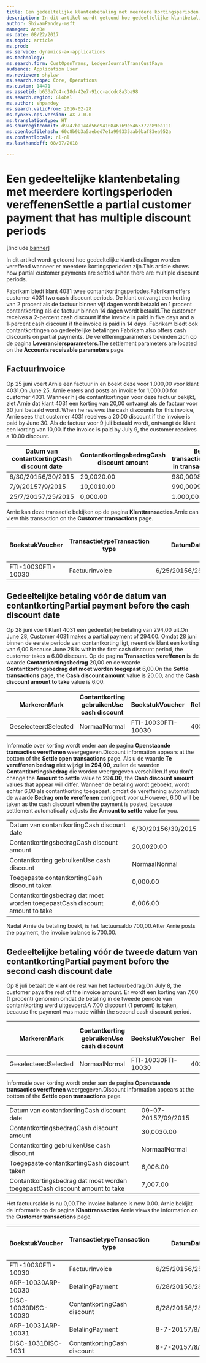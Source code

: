 ```yaml
---
title: Een gedeeltelijke klantenbetaling met meerdere kortingsperioden vereffenen
description: In dit artikel wordt getoond hoe gedeeltelijke klantbetalingen worden vereffend wanneer er meerdere kortingsperioden zijn.
author: ShivamPandey-msft
manager: AnnBe
ms.date: 08/22/2017
ms.topic: article
ms.prod: 
ms.service: dynamics-ax-applications
ms.technology: 
ms.search.form: CustOpenTrans, LedgerJournalTransCustPaym
audience: Application User
ms.reviewer: shylaw
ms.search.scope: Core, Operations
ms.custom: 14471
ms.assetid: b633a7c4-c18d-42e7-91cc-adcdc8a3ba98
ms.search.region: Global
ms.author: shpandey
ms.search.validFrom: 2016-02-28
ms.dyn365.ops.version: AX 7.0.0
ms.translationtype: HT
ms.sourcegitcommit: d9747ba144d56c9410846769e5465372c89ea111
ms.openlocfilehash: 60c8b9b3a5aebed7e1a999335aab0baf83ea952a
ms.contentlocale: nl-nl
ms.lasthandoff: 08/07/2018

---
```


# <a name="settle-a-partial-customer-payment-that-has-multiple-discount-periods"></a><span data-ttu-id="0a115-103">Een gedeeltelijke klantenbetaling met meerdere kortingsperioden vereffenen</span><span class="sxs-lookup"><span data-stu-id="0a115-103">Settle a partial customer payment that has multiple discount periods</span></span>

[!include [banner](../includes/banner.md)]

<span data-ttu-id="0a115-104">In dit artikel wordt getoond hoe gedeeltelijke klantbetalingen worden vereffend wanneer er meerdere kortingsperioden zijn.</span><span class="sxs-lookup"><span data-stu-id="0a115-104">This article shows how partial customer payments are settled when there are multiple discount periods.</span></span>

<span data-ttu-id="0a115-105">Fabrikam biedt klant 4031 twee contantkortingsperiodes.</span><span class="sxs-lookup"><span data-stu-id="0a115-105">Fabrikam offers customer 4031 two cash discount periods.</span></span> <span data-ttu-id="0a115-106">De klant ontvangt een korting van 2 procent als de factuur binnen vijf dagen wordt betaald en 1 procent contantkorting als de factuur binnen 14 dagen wordt betaald.</span><span class="sxs-lookup"><span data-stu-id="0a115-106">The customer receives a 2-percent cash discount if the invoice is paid in five days and a 1-percent cash discount if the invoice is paid in 14 days.</span></span> <span data-ttu-id="0a115-107">Fabrikam biedt ook contantkortingen op gedeeltelijke betalingen.</span><span class="sxs-lookup"><span data-stu-id="0a115-107">Fabrikam also offers cash discounts on partial payments.</span></span> <span data-ttu-id="0a115-108">De vereffeningparameters bevinden zich op de pagina **Leveranciersparameters**.</span><span class="sxs-lookup"><span data-stu-id="0a115-108">The settlement parameters are located on the **Accounts receivable parameters** page.</span></span>

## <a name="invoice"></a><span data-ttu-id="0a115-109">Factuur</span><span class="sxs-lookup"><span data-stu-id="0a115-109">Invoice</span></span>
<span data-ttu-id="0a115-110">Op 25 juni voert Arnie een factuur in en boekt deze voor 1.000,00 voor klant 4031.</span><span class="sxs-lookup"><span data-stu-id="0a115-110">On June 25, Arnie enters and posts an invoice for 1,000.00 for customer 4031.</span></span> <span data-ttu-id="0a115-111">Wanneer hij de contantkortingen voor deze factuur bekijkt, ziet Arnie dat klant 4031 een korting van 20,00 ontvangt als de factuur voor 30 juni betaald wordt.</span><span class="sxs-lookup"><span data-stu-id="0a115-111">When he reviews the cash discounts for this invoice, Arnie sees that customer 4031 receives a 20.00 discount if the invoice is paid by June 30.</span></span> <span data-ttu-id="0a115-112">Als de factuur voor 9 juli betaald wordt, ontvangt de klant een korting van 10,00.</span><span class="sxs-lookup"><span data-stu-id="0a115-112">If the invoice is paid by July 9, the customer receives a 10.00 discount.</span></span>

| <span data-ttu-id="0a115-113">Datum van contantkorting</span><span class="sxs-lookup"><span data-stu-id="0a115-113">Cash discount date</span></span> | <span data-ttu-id="0a115-114">Contantkortingsbedrag</span><span class="sxs-lookup"><span data-stu-id="0a115-114">Cash discount amount</span></span> | <span data-ttu-id="0a115-115">Bedrag in transactievaluta</span><span class="sxs-lookup"><span data-stu-id="0a115-115">Amount in transaction currency</span></span> |
|--------------------|----------------------|--------------------------------|
| <span data-ttu-id="0a115-116">6/30/2015</span><span class="sxs-lookup"><span data-stu-id="0a115-116">6/30/2015</span></span>          | <span data-ttu-id="0a115-117">20,00</span><span class="sxs-lookup"><span data-stu-id="0a115-117">20.00</span></span>                | <span data-ttu-id="0a115-118">980,00</span><span class="sxs-lookup"><span data-stu-id="0a115-118">980.00</span></span>                         |
| <span data-ttu-id="0a115-119">7/9/2015</span><span class="sxs-lookup"><span data-stu-id="0a115-119">7/9/2015</span></span>           | <span data-ttu-id="0a115-120">10,00</span><span class="sxs-lookup"><span data-stu-id="0a115-120">10.00</span></span>                | <span data-ttu-id="0a115-121">990,00</span><span class="sxs-lookup"><span data-stu-id="0a115-121">990.00</span></span>                         |
| <span data-ttu-id="0a115-122">25/7/2015</span><span class="sxs-lookup"><span data-stu-id="0a115-122">7/25/2015</span></span>          | <span data-ttu-id="0a115-123">0,00</span><span class="sxs-lookup"><span data-stu-id="0a115-123">0.00</span></span>                 | <span data-ttu-id="0a115-124">1.000,00</span><span class="sxs-lookup"><span data-stu-id="0a115-124">1,000.00</span></span>                       |

<span data-ttu-id="0a115-125">Arnie kan deze transactie bekijken op de pagina **Klanttransacties**.</span><span class="sxs-lookup"><span data-stu-id="0a115-125">Arnie can view this transaction on the **Customer transactions** page.</span></span>

| <span data-ttu-id="0a115-126">Boekstuk</span><span class="sxs-lookup"><span data-stu-id="0a115-126">Voucher</span></span>   | <span data-ttu-id="0a115-127">Transactietype</span><span class="sxs-lookup"><span data-stu-id="0a115-127">Transaction type</span></span> | <span data-ttu-id="0a115-128">Datum</span><span class="sxs-lookup"><span data-stu-id="0a115-128">Date</span></span>      | <span data-ttu-id="0a115-129">Factuur</span><span class="sxs-lookup"><span data-stu-id="0a115-129">Invoice</span></span> | <span data-ttu-id="0a115-130">Debetbedrag in transactievaluta</span><span class="sxs-lookup"><span data-stu-id="0a115-130">Amount in transaction currency debit</span></span> | <span data-ttu-id="0a115-131">Creditbedrag in transactievaluta</span><span class="sxs-lookup"><span data-stu-id="0a115-131">Amount in transaction currency credit</span></span> | <span data-ttu-id="0a115-132">Saldo</span><span class="sxs-lookup"><span data-stu-id="0a115-132">Balance</span></span>  | <span data-ttu-id="0a115-133">Valuta</span><span class="sxs-lookup"><span data-stu-id="0a115-133">Currency</span></span> |
|-----------|------------------|-----------|---------|--------------------------------------|---------------------------------------|----------|----------|
| <span data-ttu-id="0a115-134">FTI-10030</span><span class="sxs-lookup"><span data-stu-id="0a115-134">FTI-10030</span></span> | <span data-ttu-id="0a115-135">Factuur</span><span class="sxs-lookup"><span data-stu-id="0a115-135">Invoice</span></span>          | <span data-ttu-id="0a115-136">6/25/2015</span><span class="sxs-lookup"><span data-stu-id="0a115-136">6/25/2015</span></span> | <span data-ttu-id="0a115-137">10030</span><span class="sxs-lookup"><span data-stu-id="0a115-137">10030</span></span>   | <span data-ttu-id="0a115-138">1.000,00</span><span class="sxs-lookup"><span data-stu-id="0a115-138">1,000.00</span></span>                             |                                       | <span data-ttu-id="0a115-139">1.000,00</span><span class="sxs-lookup"><span data-stu-id="0a115-139">1,000.00</span></span> | <span data-ttu-id="0a115-140">USD</span><span class="sxs-lookup"><span data-stu-id="0a115-140">USD</span></span>      |

## <a name="partial-payment-before-the-cash-discount-date"></a><span data-ttu-id="0a115-141">Gedeeltelijke betaling vóór de datum van contantkorting</span><span class="sxs-lookup"><span data-stu-id="0a115-141">Partial payment before the cash discount date</span></span>
<span data-ttu-id="0a115-142">Op 28 juni voert Klant 4031 een gedeeltelijke betaling van 294,00 uit.</span><span class="sxs-lookup"><span data-stu-id="0a115-142">On June 28, Customer 4031 makes a partial payment of 294.00.</span></span> <span data-ttu-id="0a115-143">Omdat 28 juni binnen de eerste periode van contantkorting ligt, neemt de klant een korting van 6,00.</span><span class="sxs-lookup"><span data-stu-id="0a115-143">Because June 28 is within the first cash discount period, the customer takes a 6.00 discount.</span></span> <span data-ttu-id="0a115-144">Op de pagina **Transacties vereffenen** is de waarde **Contantkortingsbedrag** 20,00 en de waarde **Contantkortingsbedrag dat moet worden toegepast** 6,00.</span><span class="sxs-lookup"><span data-stu-id="0a115-144">On the **Settle transactions** page, the **Cash discount amount** value is 20.00, and the **Cash discount amount to take** value is 6.00.</span></span>

| <span data-ttu-id="0a115-145">Markeren</span><span class="sxs-lookup"><span data-stu-id="0a115-145">Mark</span></span>     | <span data-ttu-id="0a115-146">Contantkorting gebruiken</span><span class="sxs-lookup"><span data-stu-id="0a115-146">Use cash discount</span></span> | <span data-ttu-id="0a115-147">Boekstuk</span><span class="sxs-lookup"><span data-stu-id="0a115-147">Voucher</span></span>   | <span data-ttu-id="0a115-148">Rekening</span><span class="sxs-lookup"><span data-stu-id="0a115-148">Account</span></span> | <span data-ttu-id="0a115-149">Datum</span><span class="sxs-lookup"><span data-stu-id="0a115-149">Date</span></span>      | <span data-ttu-id="0a115-150">Vervaldatum</span><span class="sxs-lookup"><span data-stu-id="0a115-150">Due date</span></span>  | <span data-ttu-id="0a115-151">Factuur</span><span class="sxs-lookup"><span data-stu-id="0a115-151">Invoice</span></span> | <span data-ttu-id="0a115-152">Bedrag in transactievaluta</span><span class="sxs-lookup"><span data-stu-id="0a115-152">Amount in transaction currency</span></span> | <span data-ttu-id="0a115-153">Valuta</span><span class="sxs-lookup"><span data-stu-id="0a115-153">Currency</span></span> | <span data-ttu-id="0a115-154">Bedrag om te vereffenen</span><span class="sxs-lookup"><span data-stu-id="0a115-154">Amount to settle</span></span> |
|----------|-------------------|-----------|---------|-----------|-----------|---------|--------------------------------|----------|------------------|
| <span data-ttu-id="0a115-155">Geselecteerd</span><span class="sxs-lookup"><span data-stu-id="0a115-155">Selected</span></span> | <span data-ttu-id="0a115-156">Normaal</span><span class="sxs-lookup"><span data-stu-id="0a115-156">Normal</span></span>            | <span data-ttu-id="0a115-157">FTI-10030</span><span class="sxs-lookup"><span data-stu-id="0a115-157">FTI-10030</span></span> | <span data-ttu-id="0a115-158">4031</span><span class="sxs-lookup"><span data-stu-id="0a115-158">4031</span></span>    | <span data-ttu-id="0a115-159">6/25/2015</span><span class="sxs-lookup"><span data-stu-id="0a115-159">6/25/2015</span></span> | <span data-ttu-id="0a115-160">25/7/2015</span><span class="sxs-lookup"><span data-stu-id="0a115-160">7/25/2015</span></span> | <span data-ttu-id="0a115-161">10030</span><span class="sxs-lookup"><span data-stu-id="0a115-161">10030</span></span>   | <span data-ttu-id="0a115-162">1.000,00</span><span class="sxs-lookup"><span data-stu-id="0a115-162">1,000.00</span></span>                       | <span data-ttu-id="0a115-163">USD</span><span class="sxs-lookup"><span data-stu-id="0a115-163">USD</span></span>      | <span data-ttu-id="0a115-164">294,00</span><span class="sxs-lookup"><span data-stu-id="0a115-164">294.00</span></span>           |

<span data-ttu-id="0a115-165">Informatie over korting wordt onder aan de pagina **Openstaande transacties vereffenen** weergegeven.</span><span class="sxs-lookup"><span data-stu-id="0a115-165">Discount information appears at the bottom of the **Settle open transactions** page.</span></span> <span data-ttu-id="0a115-166">Als u de waarde **Te vereffenen bedrag** niet wijzigt in **294,00**, zullen de waarden **Contantkortingsbedrag** die worden weergegeven verschillen.</span><span class="sxs-lookup"><span data-stu-id="0a115-166">If you don't change the **Amount to settle** value to **294.00**, the **Cash discount amount** values that appear will differ.</span></span> <span data-ttu-id="0a115-167">Wanneer de betaling wordt geboekt, wordt echter 6,00 als contantkorting toegepast, omdat de vereffening automatisch de waarde **Bedrag om te vereffenen** corrigeert voor u.</span><span class="sxs-lookup"><span data-stu-id="0a115-167">However, 6.00 will be taken as the cash discount when the payment is posted, because settlement automatically adjusts the **Amount to settle** value for you.</span></span>

|                              |           |
|------------------------------|-----------|
| <span data-ttu-id="0a115-168">Datum van contantkorting</span><span class="sxs-lookup"><span data-stu-id="0a115-168">Cash discount date</span></span>           | <span data-ttu-id="0a115-169">6/30/2015</span><span class="sxs-lookup"><span data-stu-id="0a115-169">6/30/2015</span></span> |
| <span data-ttu-id="0a115-170">Contantkortingsbedrag</span><span class="sxs-lookup"><span data-stu-id="0a115-170">Cash discount amount</span></span>         | <span data-ttu-id="0a115-171">20,00</span><span class="sxs-lookup"><span data-stu-id="0a115-171">20.00</span></span>     |
| <span data-ttu-id="0a115-172">Contantkorting gebruiken</span><span class="sxs-lookup"><span data-stu-id="0a115-172">Use cash discount</span></span>            | <span data-ttu-id="0a115-173">Normaal</span><span class="sxs-lookup"><span data-stu-id="0a115-173">Normal</span></span>    |
| <span data-ttu-id="0a115-174">Toegepaste contantkorting</span><span class="sxs-lookup"><span data-stu-id="0a115-174">Cash discount taken</span></span>          | <span data-ttu-id="0a115-175">0,00</span><span class="sxs-lookup"><span data-stu-id="0a115-175">0.00</span></span>      |
| <span data-ttu-id="0a115-176">Contantkortingsbedrag dat moet worden toegepast</span><span class="sxs-lookup"><span data-stu-id="0a115-176">Cash discount amount to take</span></span> | <span data-ttu-id="0a115-177">6,00</span><span class="sxs-lookup"><span data-stu-id="0a115-177">6.00</span></span>      |

<span data-ttu-id="0a115-178">Nadat Arnie de betaling boekt, is het factuursaldo 700,00.</span><span class="sxs-lookup"><span data-stu-id="0a115-178">After Arnie posts the payment, the invoice balance is 700.00.</span></span>

## <a name="partial-payment-before-the-second-cash-discount-date"></a><span data-ttu-id="0a115-179">Gedeeltelijke betaling vóór de tweede datum van contantkorting</span><span class="sxs-lookup"><span data-stu-id="0a115-179">Partial payment before the second cash discount date</span></span>
<span data-ttu-id="0a115-180">Op 8 juli betaalt de klant de rest van het factuurbedrag.</span><span class="sxs-lookup"><span data-stu-id="0a115-180">On July 8, the customer pays the rest of the invoice amount.</span></span> <span data-ttu-id="0a115-181">Er wordt een korting van 7,00 (1 procent) genomen omdat de betaling in de tweede periode van contantkorting werd uitgevoerd.</span><span class="sxs-lookup"><span data-stu-id="0a115-181">A 7.00 discount (1 percent) is taken, because the payment was made within the second cash discount period.</span></span>

| <span data-ttu-id="0a115-182">Markeren</span><span class="sxs-lookup"><span data-stu-id="0a115-182">Mark</span></span>     | <span data-ttu-id="0a115-183">Contantkorting gebruiken</span><span class="sxs-lookup"><span data-stu-id="0a115-183">Use cash discount</span></span> | <span data-ttu-id="0a115-184">Boekstuk</span><span class="sxs-lookup"><span data-stu-id="0a115-184">Voucher</span></span>   | <span data-ttu-id="0a115-185">Rekening</span><span class="sxs-lookup"><span data-stu-id="0a115-185">Account</span></span> | <span data-ttu-id="0a115-186">Datum</span><span class="sxs-lookup"><span data-stu-id="0a115-186">Date</span></span>      | <span data-ttu-id="0a115-187">Vervaldatum</span><span class="sxs-lookup"><span data-stu-id="0a115-187">Due date</span></span>  | <span data-ttu-id="0a115-188">Factuur</span><span class="sxs-lookup"><span data-stu-id="0a115-188">Invoice</span></span> | <span data-ttu-id="0a115-189">Debetbedrag in transactievaluta</span><span class="sxs-lookup"><span data-stu-id="0a115-189">Amount in transaction currency debit</span></span> | <span data-ttu-id="0a115-190">Creditbedrag in transactievaluta</span><span class="sxs-lookup"><span data-stu-id="0a115-190">Amount in transaction currency credit</span></span> | <span data-ttu-id="0a115-191">Valuta</span><span class="sxs-lookup"><span data-stu-id="0a115-191">Currency</span></span> | <span data-ttu-id="0a115-192">Bedrag om te vereffenen</span><span class="sxs-lookup"><span data-stu-id="0a115-192">Amount to settle</span></span> |
|----------|-------------------|-----------|---------|-----------|-----------|---------|--------------------------------------|---------------------------------------|----------|------------------|
| <span data-ttu-id="0a115-193">Geselecteerd</span><span class="sxs-lookup"><span data-stu-id="0a115-193">Selected</span></span> | <span data-ttu-id="0a115-194">Normaal</span><span class="sxs-lookup"><span data-stu-id="0a115-194">Normal</span></span>            | <span data-ttu-id="0a115-195">FTI-10030</span><span class="sxs-lookup"><span data-stu-id="0a115-195">FTI-10030</span></span> | <span data-ttu-id="0a115-196">4031</span><span class="sxs-lookup"><span data-stu-id="0a115-196">4031</span></span>    | <span data-ttu-id="0a115-197">6/25/2015</span><span class="sxs-lookup"><span data-stu-id="0a115-197">6/25/2015</span></span> | <span data-ttu-id="0a115-198">25/7/2015</span><span class="sxs-lookup"><span data-stu-id="0a115-198">7/25/2015</span></span> | <span data-ttu-id="0a115-199">10030</span><span class="sxs-lookup"><span data-stu-id="0a115-199">10030</span></span>   | <span data-ttu-id="0a115-200">700,00</span><span class="sxs-lookup"><span data-stu-id="0a115-200">700.00</span></span>                               |                                       | <span data-ttu-id="0a115-201">USD</span><span class="sxs-lookup"><span data-stu-id="0a115-201">USD</span></span>      | <span data-ttu-id="0a115-202">693,00</span><span class="sxs-lookup"><span data-stu-id="0a115-202">693.00</span></span>           |

<span data-ttu-id="0a115-203">Informatie over korting wordt onder aan de pagina **Openstaande transacties vereffenen** weergegeven.</span><span class="sxs-lookup"><span data-stu-id="0a115-203">Discount information appears at the bottom of the **Settle open transactions** page.</span></span>

|                              |           |
|------------------------------|-----------|
| <span data-ttu-id="0a115-204">Datum van contantkorting</span><span class="sxs-lookup"><span data-stu-id="0a115-204">Cash discount date</span></span>           | <span data-ttu-id="0a115-205">09-07-2015</span><span class="sxs-lookup"><span data-stu-id="0a115-205">7/09/2015</span></span> |
| <span data-ttu-id="0a115-206">Contantkortingsbedrag</span><span class="sxs-lookup"><span data-stu-id="0a115-206">Cash discount amount</span></span>         | <span data-ttu-id="0a115-207">30,00</span><span class="sxs-lookup"><span data-stu-id="0a115-207">30.00</span></span>     |
| <span data-ttu-id="0a115-208">Contantkorting gebruiken</span><span class="sxs-lookup"><span data-stu-id="0a115-208">Use cash discount</span></span>            | <span data-ttu-id="0a115-209">Normaal</span><span class="sxs-lookup"><span data-stu-id="0a115-209">Normal</span></span>    |
| <span data-ttu-id="0a115-210">Toegepaste contantkorting</span><span class="sxs-lookup"><span data-stu-id="0a115-210">Cash discount taken</span></span>          | <span data-ttu-id="0a115-211">6,00</span><span class="sxs-lookup"><span data-stu-id="0a115-211">6.00</span></span>      |
| <span data-ttu-id="0a115-212">Contantkortingsbedrag dat moet worden toegepast</span><span class="sxs-lookup"><span data-stu-id="0a115-212">Cash discount amount to take</span></span> | <span data-ttu-id="0a115-213">7,00</span><span class="sxs-lookup"><span data-stu-id="0a115-213">7.00</span></span>      |

<span data-ttu-id="0a115-214">Het factuursaldo is nu 0,00.</span><span class="sxs-lookup"><span data-stu-id="0a115-214">The invoice balance is now 0.00.</span></span> <span data-ttu-id="0a115-215">Arnie bekijkt de informatie op de pagina **Klanttransacties**.</span><span class="sxs-lookup"><span data-stu-id="0a115-215">Arnie views the information on the **Customer transactions** page.</span></span>

| <span data-ttu-id="0a115-216">Boekstuk</span><span class="sxs-lookup"><span data-stu-id="0a115-216">Voucher</span></span>    | <span data-ttu-id="0a115-217">Transactietype</span><span class="sxs-lookup"><span data-stu-id="0a115-217">Transaction type</span></span> | <span data-ttu-id="0a115-218">Datum</span><span class="sxs-lookup"><span data-stu-id="0a115-218">Date</span></span>      | <span data-ttu-id="0a115-219">Factuur</span><span class="sxs-lookup"><span data-stu-id="0a115-219">Invoice</span></span> | <span data-ttu-id="0a115-220">Debetbedrag in transactievaluta</span><span class="sxs-lookup"><span data-stu-id="0a115-220">Amount in transaction currency debit</span></span> | <span data-ttu-id="0a115-221">Creditbedrag in transactievaluta</span><span class="sxs-lookup"><span data-stu-id="0a115-221">Amount in transaction currency credit</span></span> | <span data-ttu-id="0a115-222">Saldo</span><span class="sxs-lookup"><span data-stu-id="0a115-222">Balance</span></span> | <span data-ttu-id="0a115-223">Valuta</span><span class="sxs-lookup"><span data-stu-id="0a115-223">Currency</span></span> |
|------------|------------------|-----------|---------|--------------------------------------|---------------------------------------|---------|----------|
| <span data-ttu-id="0a115-224">FTI-10030</span><span class="sxs-lookup"><span data-stu-id="0a115-224">FTI-10030</span></span>  | <span data-ttu-id="0a115-225">Factuur</span><span class="sxs-lookup"><span data-stu-id="0a115-225">Invoice</span></span>          | <span data-ttu-id="0a115-226">6/25/2015</span><span class="sxs-lookup"><span data-stu-id="0a115-226">6/25/2015</span></span> | <span data-ttu-id="0a115-227">10030</span><span class="sxs-lookup"><span data-stu-id="0a115-227">10030</span></span>   | <span data-ttu-id="0a115-228">1.000,00</span><span class="sxs-lookup"><span data-stu-id="0a115-228">1,000.00</span></span>                             |                                       | <span data-ttu-id="0a115-229">0,00</span><span class="sxs-lookup"><span data-stu-id="0a115-229">0.00</span></span>    | <span data-ttu-id="0a115-230">USD</span><span class="sxs-lookup"><span data-stu-id="0a115-230">USD</span></span>      |
| <span data-ttu-id="0a115-231">ARP-10030</span><span class="sxs-lookup"><span data-stu-id="0a115-231">ARP-10030</span></span>  |  <span data-ttu-id="0a115-232">Betaling</span><span class="sxs-lookup"><span data-stu-id="0a115-232">Payment</span></span>         | <span data-ttu-id="0a115-233">6/28/2015</span><span class="sxs-lookup"><span data-stu-id="0a115-233">6/28/2015</span></span> |         |                                      | <span data-ttu-id="0a115-234">294,00</span><span class="sxs-lookup"><span data-stu-id="0a115-234">294.00</span></span>                                | <span data-ttu-id="0a115-235">0,00</span><span class="sxs-lookup"><span data-stu-id="0a115-235">0.00</span></span>    | <span data-ttu-id="0a115-236">USD</span><span class="sxs-lookup"><span data-stu-id="0a115-236">USD</span></span>      |
| <span data-ttu-id="0a115-237">DISC-10030</span><span class="sxs-lookup"><span data-stu-id="0a115-237">DISC-10030</span></span> |  <span data-ttu-id="0a115-238">Contantkorting</span><span class="sxs-lookup"><span data-stu-id="0a115-238">Cash discount</span></span>   | <span data-ttu-id="0a115-239">6/28/2015</span><span class="sxs-lookup"><span data-stu-id="0a115-239">6/28/2015</span></span> |         |                                      | <span data-ttu-id="0a115-240">6,00</span><span class="sxs-lookup"><span data-stu-id="0a115-240">6.00</span></span>                                  | <span data-ttu-id="0a115-241">0,00</span><span class="sxs-lookup"><span data-stu-id="0a115-241">0.00</span></span>    | <span data-ttu-id="0a115-242">USD</span><span class="sxs-lookup"><span data-stu-id="0a115-242">USD</span></span>      |
| <span data-ttu-id="0a115-243">ARP-10031</span><span class="sxs-lookup"><span data-stu-id="0a115-243">ARP-10031</span></span>  |  <span data-ttu-id="0a115-244">Betaling</span><span class="sxs-lookup"><span data-stu-id="0a115-244">Payment</span></span>         | <span data-ttu-id="0a115-245">8-7-2015</span><span class="sxs-lookup"><span data-stu-id="0a115-245">7/8/2015</span></span>  |         |                                      | <span data-ttu-id="0a115-246">693,00</span><span class="sxs-lookup"><span data-stu-id="0a115-246">693.00</span></span>                                | <span data-ttu-id="0a115-247">0,00</span><span class="sxs-lookup"><span data-stu-id="0a115-247">0.00</span></span>    | <span data-ttu-id="0a115-248">USD</span><span class="sxs-lookup"><span data-stu-id="0a115-248">USD</span></span>      |
| <span data-ttu-id="0a115-249">DISC-1031</span><span class="sxs-lookup"><span data-stu-id="0a115-249">DISC-1031</span></span>  |  <span data-ttu-id="0a115-250">Contantkorting</span><span class="sxs-lookup"><span data-stu-id="0a115-250">Cash discount</span></span>   | <span data-ttu-id="0a115-251">8-7-2015</span><span class="sxs-lookup"><span data-stu-id="0a115-251">7/8/2015</span></span>  |         |                                      | <span data-ttu-id="0a115-252">7,00</span><span class="sxs-lookup"><span data-stu-id="0a115-252">7.00</span></span>                                  | <span data-ttu-id="0a115-253">0,00</span><span class="sxs-lookup"><span data-stu-id="0a115-253">0.00</span></span>    | <span data-ttu-id="0a115-254">USD</span><span class="sxs-lookup"><span data-stu-id="0a115-254">USD</span></span>      |






